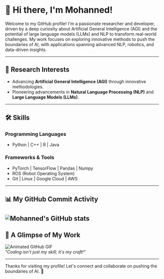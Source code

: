 # 👋 Hi there, I'm Mohanned!

Welcome to my GitHub profile! I'm a passionate researcher and developer, driven by a deep curiosity about Artificial General Intelligence (AGI) and the potential of large language models (LLMs) and NLP to transform real-world challenges. My work focuses on exploring innovative methods to push the boundaries of AI, with applications spanning advanced NLP, robotics, and data-driven insights.

---

## 🔬 Research Interests
- Advancing **Artificial General Intelligence (AGI)** through innovative methodologies.
- Pioneering advancements in **Natural Language Processing (NLP)** and **Large Language Models (LLMs)**.

---

## 🛠️ Skills
### Programming Languages
- Python | C++ | R | Java

### Frameworks & Tools
- PyTorch | TensorFlow | Pandas | Numpy
- ROS (Robot Operating System)  
- Git | Linux | Google Cloud | AWS  

---

## 📊 My GitHub Commit Activity
![Mohanned's GitHub stats](https://github-readme-stats.vercel.app/api?username=MohannedAhmed67&show_icons=true&theme=radical)
---

## 🌟 A Glimpse of My Work
![Animated GitHub GIF](https://media.giphy.com/media/L8K62iTDkzGX6/giphy.gif)  
*"Coding isn't just my skill; it's my craft!"*

---

Thanks for visiting my profile! Let's connect and collaborate on pushing the boundaries of AI. 🚀
